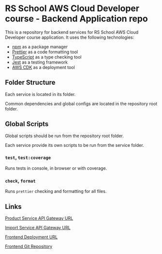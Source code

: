 # RS School AWS Cloud Developer course - Backend Application repo

This is a repository for backend services for RS School AWS Cloud Developer
course application. It uses the following technologies:

- [npm](https://www.npmjs.com/) as a package manager
- [Prettier](https://prettier.io/) as a code formatting tool
- [TypeScript](https://www.typescriptlang.org/) as a type checking tool
- [Jest](https://jestjs.io/) as a testing framework
- [AWS CDK](https://docs.aws.amazon.com/cdk/) as a deployment tool

## Folder Structure

Each service is located in its folder.

Common dependencies and global configs are located in the repository root
folder.

## Global Scripts

Global scripts should be run from the repository root folder.

Each service provide its own scripts to be run from the service folder.

### `test`, `test:coverage`

Runs tests in console, in browser or with coverage.

### `check`, `format`

Runs `prettier` checking and formatting for all files.

## Links

[Product Service API Gateway URL](https://z81yxjs31f.execute-api.eu-north-1.amazonaws.com/dev)

[Import Service API Gateway URL](https://tmno4nt3qg.execute-api.eu-north-1.amazonaws.com/dev)

[Frontend Deployment URL](https://d2plsssco6ks4.cloudfront.net)

[Frontend Git Repository](https://github.com/Fenixoff/rss-cloud-developer-be)
